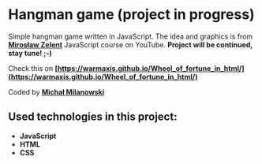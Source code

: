# Hangman game (project in progress)

Simple hangman game written in JavaScript.
The idea and graphics is from __[Mirosław Zelent](http://miroslawzelent.pl/)__ JavaScript course on YouTube.
__Project will be continued, stay tune! ;-)__

Check this on __[https://warmaxis.github.io/Wheel_of_fortune_in_html/](https://warmaxis.github.io/Wheel_of_fortune_in_html/)__

Coded by __[Michał Milanowski](https://www.linkedin.com/in/michalmilanowski/)__

## Used technologies in this project:

* __JavaScript__
* __HTML__
* __CSS__
